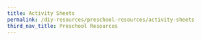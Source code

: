 ```yaml
---
title: Activity Sheets
permalink: /diy-resources/preschool-resources/activity-sheets
third_nav_title: Preschool Resources
---
```

